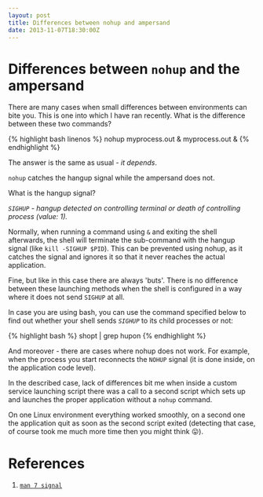 ```yaml
---
layout: post
title: Differences between nohup and ampersand
date: 2013-11-07T18:30:00Z
---
```


# Differences between `nohup` and the ampersand

There are many cases when small differences between environments can bite you. This is one into which I have ran recently. What is the difference between these two commands?

{% highlight bash linenos %}
nohup myprocess.out &
myprocess.out &
{% endhighlight %}

The answer is the same as usual - *it depends*.

`nohup` catches the hangup signal while the ampersand does not.

What is the hangup signal?

*`SIGHUP` - hangup detected on controlling terminal or death of controlling process (value: 1).*

Normally, when running a command using `&` and exiting the shell afterwards, the shell will terminate the sub-command with the hangup signal (like `kill -SIGHUP $PID`). This can be prevented using nohup, as it catches the signal and ignores it so that it never reaches the actual application.

Fine, but like in this case there are always 'buts'. There is no difference between these launching methods when the shell is configured in a way where it does not send `SIGHUP` at all.

In case you are using bash, you can use the command specified below to find out whether your shell sends *`SIGHUP`* to its child processes or not:

{% highlight bash %}
shopt | grep hupon
{% endhighlight %}

And moreover - there are cases where nohup does not work. For example, when the process you start reconnects the `NOHUP` signal (it is done inside, on the application code level).

In the described case, lack of differences bit me when inside a custom service launching script there was a call to a second script which sets up and launches the proper application without a `nohup` command.

On one Linux environment everything worked smoothly, on a second one the application quit as soon as the second script exited (detecting that case, of course took me much more time then you might think :stuck_out_tongue:).

# References

1. [`man 7 signal`](http://unixhelp.ed.ac.uk/CGI/man-cgi?signal+7)